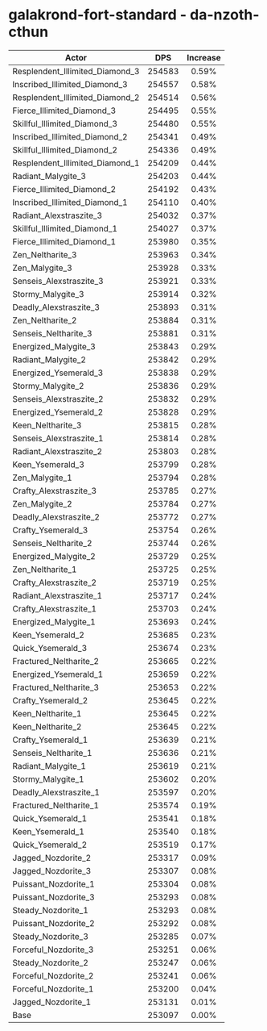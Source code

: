 # galakrond-fort-standard - da-nzoth-cthun
| Actor | DPS | Increase |
|---|:---:|:---:|
|Resplendent_Illimited_Diamond_3|254583|0.59%|
|Inscribed_Illimited_Diamond_3|254557|0.58%|
|Resplendent_Illimited_Diamond_2|254514|0.56%|
|Fierce_Illimited_Diamond_3|254495|0.55%|
|Skillful_Illimited_Diamond_3|254480|0.55%|
|Inscribed_Illimited_Diamond_2|254341|0.49%|
|Skillful_Illimited_Diamond_2|254336|0.49%|
|Resplendent_Illimited_Diamond_1|254209|0.44%|
|Radiant_Malygite_3|254203|0.44%|
|Fierce_Illimited_Diamond_2|254192|0.43%|
|Inscribed_Illimited_Diamond_1|254110|0.40%|
|Radiant_Alexstraszite_3|254032|0.37%|
|Skillful_Illimited_Diamond_1|254027|0.37%|
|Fierce_Illimited_Diamond_1|253980|0.35%|
|Zen_Neltharite_3|253963|0.34%|
|Zen_Malygite_3|253928|0.33%|
|Senseis_Alexstraszite_3|253921|0.33%|
|Stormy_Malygite_3|253914|0.32%|
|Deadly_Alexstraszite_3|253893|0.31%|
|Zen_Neltharite_2|253884|0.31%|
|Senseis_Neltharite_3|253881|0.31%|
|Energized_Malygite_3|253843|0.29%|
|Radiant_Malygite_2|253842|0.29%|
|Energized_Ysemerald_3|253838|0.29%|
|Stormy_Malygite_2|253836|0.29%|
|Senseis_Alexstraszite_2|253832|0.29%|
|Energized_Ysemerald_2|253828|0.29%|
|Keen_Neltharite_3|253815|0.28%|
|Senseis_Alexstraszite_1|253814|0.28%|
|Radiant_Alexstraszite_2|253803|0.28%|
|Keen_Ysemerald_3|253799|0.28%|
|Zen_Malygite_1|253794|0.28%|
|Crafty_Alexstraszite_3|253785|0.27%|
|Zen_Malygite_2|253784|0.27%|
|Deadly_Alexstraszite_2|253772|0.27%|
|Crafty_Ysemerald_3|253754|0.26%|
|Senseis_Neltharite_2|253744|0.26%|
|Energized_Malygite_2|253729|0.25%|
|Zen_Neltharite_1|253725|0.25%|
|Crafty_Alexstraszite_2|253719|0.25%|
|Radiant_Alexstraszite_1|253717|0.24%|
|Crafty_Alexstraszite_1|253703|0.24%|
|Energized_Malygite_1|253693|0.24%|
|Keen_Ysemerald_2|253685|0.23%|
|Quick_Ysemerald_3|253674|0.23%|
|Fractured_Neltharite_2|253665|0.22%|
|Energized_Ysemerald_1|253659|0.22%|
|Fractured_Neltharite_3|253653|0.22%|
|Crafty_Ysemerald_2|253645|0.22%|
|Keen_Neltharite_1|253645|0.22%|
|Keen_Neltharite_2|253645|0.22%|
|Crafty_Ysemerald_1|253639|0.21%|
|Senseis_Neltharite_1|253636|0.21%|
|Radiant_Malygite_1|253619|0.21%|
|Stormy_Malygite_1|253602|0.20%|
|Deadly_Alexstraszite_1|253597|0.20%|
|Fractured_Neltharite_1|253574|0.19%|
|Quick_Ysemerald_1|253541|0.18%|
|Keen_Ysemerald_1|253540|0.18%|
|Quick_Ysemerald_2|253519|0.17%|
|Jagged_Nozdorite_2|253317|0.09%|
|Jagged_Nozdorite_3|253307|0.08%|
|Puissant_Nozdorite_1|253304|0.08%|
|Puissant_Nozdorite_3|253293|0.08%|
|Steady_Nozdorite_1|253293|0.08%|
|Puissant_Nozdorite_2|253292|0.08%|
|Steady_Nozdorite_3|253285|0.07%|
|Forceful_Nozdorite_3|253251|0.06%|
|Steady_Nozdorite_2|253247|0.06%|
|Forceful_Nozdorite_2|253241|0.06%|
|Forceful_Nozdorite_1|253200|0.04%|
|Jagged_Nozdorite_1|253131|0.01%|
|Base|253097|0.00%|
